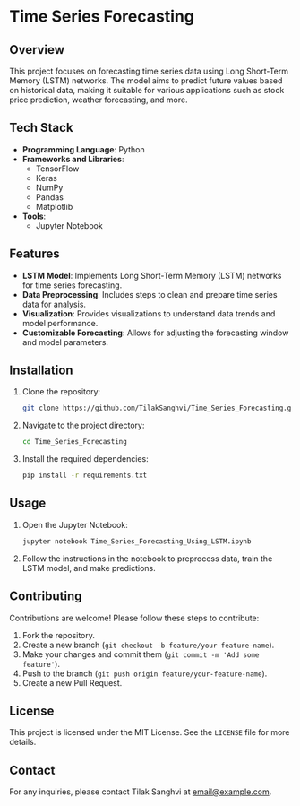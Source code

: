 # Time Series Forecasting

## Overview
This project focuses on forecasting time series data using Long Short-Term Memory (LSTM) networks. The model aims to predict future values based on historical data, making it suitable for various applications such as stock price prediction, weather forecasting, and more.

## Tech Stack
- **Programming Language**: Python
- **Frameworks and Libraries**:
  - TensorFlow
  - Keras
  - NumPy
  - Pandas
  - Matplotlib
- **Tools**:
  - Jupyter Notebook

## Features
- **LSTM Model**: Implements Long Short-Term Memory (LSTM) networks for time series forecasting.
- **Data Preprocessing**: Includes steps to clean and prepare time series data for analysis.
- **Visualization**: Provides visualizations to understand data trends and model performance.
- **Customizable Forecasting**: Allows for adjusting the forecasting window and model parameters.

## Installation
1. Clone the repository:
    ```bash
    git clone https://github.com/TilakSanghvi/Time_Series_Forecasting.git
    ```
2. Navigate to the project directory:
    ```bash
    cd Time_Series_Forecasting
    ```
3. Install the required dependencies:
    ```bash
    pip install -r requirements.txt
    ```

## Usage
1. Open the Jupyter Notebook:
    ```bash
    jupyter notebook Time_Series_Forecasting_Using_LSTM.ipynb
    ```
2. Follow the instructions in the notebook to preprocess data, train the LSTM model, and make predictions.

## Contributing
Contributions are welcome! Please follow these steps to contribute:
1. Fork the repository.
2. Create a new branch (`git checkout -b feature/your-feature-name`).
3. Make your changes and commit them (`git commit -m 'Add some feature'`).
4. Push to the branch (`git push origin feature/your-feature-name`).
5. Create a new Pull Request.

## License
This project is licensed under the MIT License. See the `LICENSE` file for more details.

## Contact
For any inquiries, please contact Tilak Sanghvi at [email@example.com](mailto:email@example.com).

